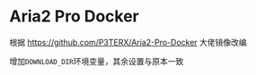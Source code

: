 # Aria2 Pro Docker

根据 https://github.com/P3TERX/Aria2-Pro-Docker 大佬镜像改编

增加`DOWNLOAD_DIR`环境变量，其余设置与原本一致